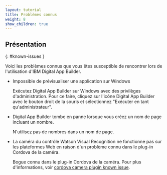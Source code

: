 ```yaml
---
layout: tutorial
title: Problèmes connus
weight: 8
show_children: true
---
```

<!-- NLS_CHARSET=UTF-8 -->
## Présentation
{: #known-issues }

Voici les problèmes connus que vous êtes susceptible de rencontrer lors de l'utilisation d'IBM Digital App Builder.

* Impossible de prévisualiser une application sur Windows

    Exécutez Digital App Builder sur Windows avec des privilèges d'administration. Pour ce faire, cliquez sur l'icône Digital App Builder avec le bouton droit de la souris et sélectionnez "Exécuter en tant qu'administrateur". 

* Digital App Builder tombe en panne lorsque vous créez un nom de page incluant un nombre.

    N'utilisez pas de nombres dans un nom de page.

* La caméra du contrôle Watson Visual Recognition ne fonctionne pas sur les plateformes Web en raison d'un problème connu dans le plug-in Cordova de la caméra.
 
    Bogue connu dans le plug-in Cordova de la caméra. Pour plus d'informations, voir [cordova camera plugin known issue](https://github.com/apache/cordova-plugin-camera/issues/399).
